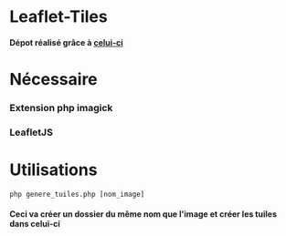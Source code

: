 # Leaflet-Tiles

#### Dépot réalisé grâce à [celui-ci](https://github.com/Fedik/php-maptiler)

# Nécessaire

### Extension php imagick

### LeafletJS

# Utilisations

`php genere_tuiles.php [nom_image]`

#### Ceci va créer un dossier du même nom que l'image et créer les tuiles dans celui-ci